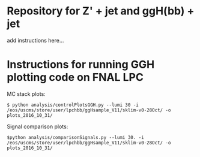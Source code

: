# Repository for Z' + jet and ggH(bb) + jet

add instructions here...

# Instructions for running GGH plotting code on FNAL LPC

MC stack plots:
~~~~
$ python analysis/controlPlotsGGH.py --lumi 30 -i /eos/uscms/store/user/lpchbb/ggHsample_V11/sklim-v0-28Oct/ -o plots_2016_10_31/
~~~~

Signal comparison plots:
~~~~
$python analysis/comparisonSignals.py --lumi 30. -i /eos/uscms/store/user/lpchbb/ggHsample_V11/sklim-v0-28Oct/ -o plots_2016_10_31/
~~~~
